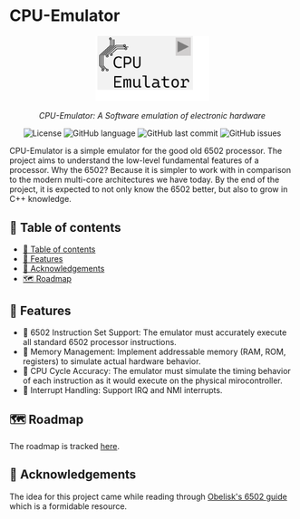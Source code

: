 # CPU-Emulator

<p align="center">
  <a href="https://github.com/daniel-akproh/Merc-AI">
    <img src="CPU-Emulator-logo.png" alt="MercAI Logo" style="width:200px;" />
  </a>
</p>

<div align="center">

_CPU-Emulator: A Software emulation of electronic hardware_

![License](https://img.shields.io/badge/License-GNU-green.svg)
![GitHub language](https://img.shields.io/github/languages/top/daniel-akproh/CPU-Emulator)
![GitHub last commit](https://img.shields.io/github/last-commit/daniel-akproh/CPU-Emulator)
![GitHub issues](https://img.shields.io/github/issues/daniel-akproh/CPU-Emulator)




</div>

CPU-Emulator is a simple emulator for the good old 6502 processor. The project aims to understand the low-level fundamental features of a processor. Why the 6502? Because it is simpler to work with in comparison to the modern multi-core architectures we have today. By the end of the project, it is expected to not only know the 6502 better, but also to grow in C++ knowledge.

## 📖 Table of contents

- [📖 Table of contents](#-table-of-contents)
- [🌳 Features](#-features)
- [🙇 Acknowledgements](#-acknowledgements)
- [🗺️ Roadmap](#️-roadmap)

## 🌳 Features

- 💽 6502 Instruction Set Support: The emulator must accurately execute all standard 6502 processor instructions.
- 💽 Memory Management: Implement addressable memory (RAM, ROM, registers) to simulate actual hardware behavior.
- 💽 CPU Cycle Accuracy: The emulator must simulate the timing behavior of each instruction as it would execute on the physical mirocontroller.
- 💽 Interrupt Handling: Support IRQ and NMI interrupts.

## 🗺️ Roadmap

The roadmap is tracked [here](https://github.com/daniel-akproh/CPU-Emulator/issues).


## 🙇 Acknowledgements
The idea for this project came while reading through [Obelisk's 6502 guide](https://www.nesdev.org/obelisk-6502-guide/index.html) which is a formidable resource.


